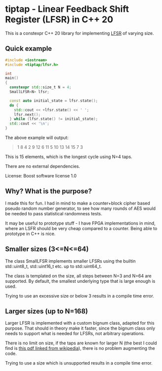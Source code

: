 # tiptap - Linear Feedback Shift Register (LFSR) in C++ 20

This is a constexpr C++ 20 library for implementing [LFSR](https://en.wikipedia.org/wiki/Linear-feedback_shift_register) of varying size.

## Quick example
```cpp
#include <iostream>
#include <tiptap/lfsr.h>

int
main()
{
  constexpr std::size_t N = 4;
  SmallLFSR<N> lfsr;

  const auto initial_state = lfsr.state();
  do {
    std::cout << +lfsr.state() << ' ';
    lfsr.next();
  } while (lfsr.state() != initial_state);
  std::cout << '\n';
}

```
The above example will output:
> 1 8 4 2 9 12 6 11 5 10 13 14 15 7 3 

This is 15 elements, which is the longest cycle using N=4 taps.

There are no external dependencies.

License: Boost software license 1.0

## Why? What is the purpose?

I made this for fun. I had in mind to make a counter+block cipher based pseudo random number generator, to see how many rounds of AES would be needed to pass statistical randomness tests. 

It may be useful to prototype stuff - I have FPGA implementations in mind, where an LSFR should be very cheap compared to a counter. Being able to prototype in C++ is nice.

## Smaller sizes (3<=N<=64)

The class SmallLFSR implements smaller LFSRs using the builtin std::uint8_t, std::uint16_t etc. up to std::uint64_t.

The class is templated on the size, all steps between N=3 and N=64 are supported. By default, the smallest underlying type that is large enough is used.

Trying to use an excessive size or below 3 results in a compile time error.

## Larger sizes (up to N=168)

Larger LFSR is implemented with a custom bignum class, adapted for this purpose. That should in theory make it faster, since the bignum class only needs to support what is needed for LFSRs, not arbitrary operations.

There is no limit on size, if the taps are known for larger N (the best I could find is [this pdf linked from wikipedia](https://web.archive.org/web/20161007061934/http://courses.cse.tamu.edu/csce680/walker/lfsr_table.pdf)), there is no problem augmenting the code.

Trying to use a size which is unsupported results in a compile time error.
